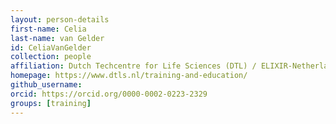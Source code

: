 ```yaml
---
layout: person-details
first-name: Celia
last-name: van Gelder
id: CeliaVanGelder
collection: people
affiliation: Dutch Techcentre for Life Sciences (DTL) / ELIXIR-Netherlands
homepage: https://www.dtls.nl/training-and-education/
github_username: 
orcid: https://orcid.org/0000-0002-0223-2329
groups: [training]
---
```



